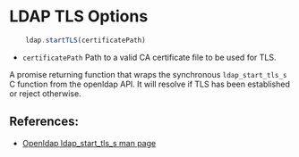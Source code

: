 # LDAP TLS Options

```javascript
    ldap.startTLS(certificatePath)
```
* `certificatePath` Path to a valid CA certificate file to be used for TLS.

A promise returning function that wraps the synchronous `ldap_start_tls_s` C function from the openldap API. It will resolve if TLS has been established or reject otherwise.


## References:

* [Openldap ldap_start_tls_s man page](http://www.openldap.org/software//man.cgi?query=ldap_start_tls&sektion=3&apropos=0&manpath=OpenLDAP+2.4-Release)